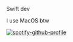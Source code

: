 Swift dev 

I use MacOS btw

[![spotify-github-profile](https://spotify-github-profile.vercel.app/api/view?uid=31kkn25qbat4sqxlgdsqbwb67woe&cover_image=true&theme=default&show_offline=false&background_color=121212&interchange=false)](https://github.com/kittinan/spotify-github-profile)
